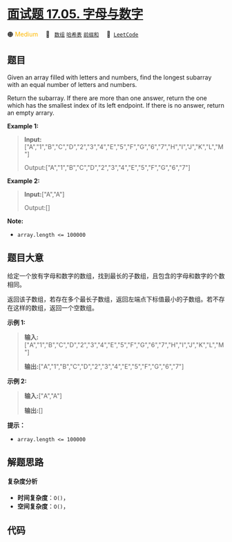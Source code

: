 # [面试题 17.05.  字母与数字](https://leetcode.cn/problems/find-longest-subarray-lcci)

🟠 <font color=#ffb800>Medium</font>&emsp; 🔖&ensp; [`数组`](/outline/tag/array.md) [`哈希表`](/outline/tag/hash-table.md) [`前缀和`](/outline/tag/prefix-sum.md)&emsp; 🔗&ensp;[`LeetCode`](https://leetcode.cn/problems/find-longest-subarray-lcci)

## 题目

Given an array filled with letters and numbers, find the longest subarray with
an equal number of letters and numbers.

Return the subarray. If there are more than one answer, return the one which
has the smallest index of its left endpoint. If there is no answer, return an
empty arrary.

**Example 1:**

> 
> 
> 
> 
> 
> **Input:**["A","1","B","C","D","2","3","4","E","5","F","G","6","7","H","I","J","K","L","M"]
> 
> 
> 
> Output:["A","1","B","C","D","2","3","4","E","5","F","G","6","7"]

**Example 2:**

> 
> 
> 
> 
> 
> **Input:**["A","A"]
> 
> 
> 
> Output:[]
> 
> 

**Note:**

  * `array.length <= 100000`


## 题目大意

给定一个放有字母和数字的数组，找到最长的子数组，且包含的字母和数字的个数相同。

返回该子数组，若存在多个最长子数组，返回左端点下标值最小的子数组。若不存在这样的数组，返回一个空数组。

**示例 1:**

> 
> 
> 
> 
> 
> **输入:**["A","1","B","C","D","2","3","4","E","5","F","G","6","7","H","I","J","K","L","M"]
> 
> 
> 
> **输出:**["A","1","B","C","D","2","3","4","E","5","F","G","6","7"]
> 
> 

**示例 2:**

> 
> 
> 
> 
> 
> **输入:**["A","A"]
> 
> 
> 
> **输出:**[]
> 
> 

**提示：**

  * `array.length <= 100000`


## 解题思路

#### 复杂度分析

- **时间复杂度**：`O()`，
- **空间复杂度**：`O()`，

## 代码

```javascript

```